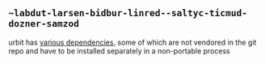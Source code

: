 ## `~labdut-larsen-bidbur-linred--saltyc-ticmud-dozner-samzod`
urbit has [various dependencies](https://urbit.org/docs/using/install/), some of which are not vendored in the git repo and have to be installed separately in a non-portable process